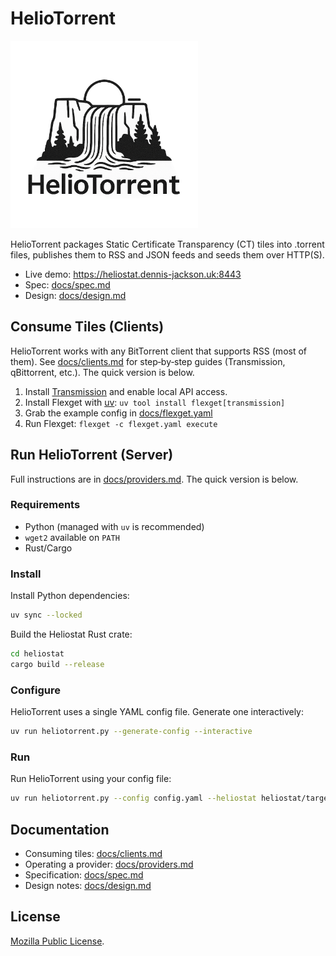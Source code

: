 # HelioTorrent

<img src="docs/logo.png" alt="Project logo of a sun rising over a waterfall" width="300" height="300">

HelioTorrent packages Static Certificate Transparency (CT) tiles into .torrent files, publishes them to RSS and JSON feeds and seeds them over HTTP(S).

- Live demo: https://heliostat.dennis-jackson.uk:8443
- Spec: [docs/spec.md](docs/spec.md)
- Design: [docs/design.md](docs/design.md)

## Consume Tiles (Clients)

HelioTorrent works with any BitTorrent client that supports RSS (most of them). See [docs/clients.md](docs/clients.md) for step‑by‑step guides (Transmission, qBittorrent, etc.). The quick version is below.

1. Install [Transmission](https://transmissionbt.com/) and enable local API access.
2. Install Flexget with [uv](https://github.com/astral-sh/uv): `uv tool install flexget[transmission]`
3. Grab the example config in [docs/flexget.yaml](docs/flexget.yaml)
4. Run Flexget: `flexget -c flexget.yaml execute` 

## Run HelioTorrent (Server)

Full instructions are in [docs/providers.md](docs/providers.md). The quick version is below.

### Requirements

- Python (managed with `uv` is recommended)
- `wget2` available on `PATH`
- Rust/Cargo

### Install

Install Python dependencies:

```bash
uv sync --locked
```

Build the Heliostat Rust crate:

```bash
cd heliostat
cargo build --release
```

### Configure

HelioTorrent uses a single YAML config file. Generate one interactively:

```bash
uv run heliotorrent.py --generate-config --interactive
```

### Run

Run HelioTorrent using your config file:

```bash
uv run heliotorrent.py --config config.yaml --heliostat heliostat/target/release/heliostat
```

## Documentation

- Consuming tiles: [docs/clients.md](docs/clients.md)
- Operating a provider: [docs/providers.md](docs/providers.md)
- Specification: [docs/spec.md](docs/spec.md)
- Design notes: [docs/design.md](docs/design.md)

## License

[Mozilla Public License](LICENSE).
